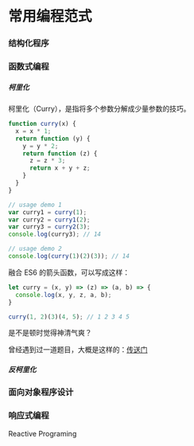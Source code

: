 # 常用编程范式

### 结构化程序

### 函数式编程

##### 柯里化

柯里化（Curry），是指将多个参数分解成少量参数的技巧。

```js
function curry(x) {
  x = x * 1;
  return function (y) {
    y = y * 2;
    return function (z) {
      z = z * 3;
      return x + y + z;
    }
  }
}

// usage demo 1
var curry1 = curry(1);
var curry2 = curry1(2);
var curry3 = curry2(3);
console.log(curry3); // 14

// usage demo 2
console.log(curry(1)(2)(3)); // 14

```

融合 ES6 的箭头函数，可以写成这样：
```js
let curry = (x, y) => (z) => (a, b) => {
  console.log(x, y, z, a, b);
}

curry(1, 2)(3)(4, 5); // 1 2 3 4 5
```
是不是顿时觉得神清气爽？

曾经遇到过一道题目，大概是这样的：[传送门](../others/interview.md#题目二（函数式编程）)

##### 反柯里化


### 面向对象程序设计

### 响应式编程

Reactive Programing
